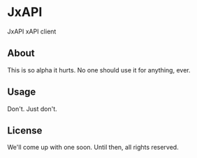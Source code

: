 JxAPI
=====

JxAPI xAPI client

## About

This is so alpha it hurts. No one should use it for anything, ever.

## Usage

Don't. Just don't.

## License

We'll come up with one soon. Until then, all rights reserved.
